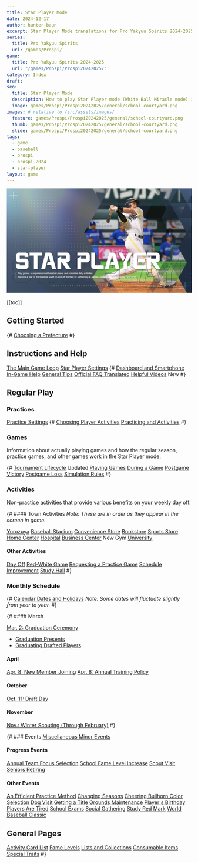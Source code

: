 ```yaml
---
title: Star Player Mode
date: 2024-12-17
author: hunter-baun
excerpt: Star Player Mode translations for Pro Yakyuu Spirits 2024-2025
series:
  title: Pro Yakyuu Spirits
  url: /games/Prospi/
game: 
  title: Pro Yakyuu Spirits 2024-2025
  url: "/games/Prospi/Prospi20242025/"
category: Index
draft: 
seo:
  title: Star Player Mode
  description: How to play Star Player mode (White Ball Miracle mode) in Prospi 2024-2025
  image: games/Prospi/Prospi20242025/general/school-courtyard.png
images: # relative to /src/assets/images/
  feature: games/Prospi/Prospi20242025/general/school-courtyard.png
  thumb: games/Prospi/Prospi20242025/general/school-courtyard.png
  slide: games/Prospi/Prospi20242025/general/school-courtyard.png
tags:
  - game
  - baseball
  - prospi
  - prospi-2024
  - star-player
layout: game
---
```

![Star Player title card](/assets/images/games/Prospi/Prospi20242025/general/title-cards/title-card-star-player.png)

[[toc]]
<article class="prose max-w-xl lg:max-w-4xl lg:prose-lg">

## Getting Started
{# [Choosing a Prefecture](<./Start/Choosing-a-Prefecture>) #}

## Instructions and Help
[The Main Game Loop](./General/Main-Game-Loop)
[Star Player Settings](./General/Star-Player-Settings)
{# [Dashboard and Smartphone](./General/Dashboard-Smartphone)
[In-Game Help](./General/Official-Help)
[General Tips](<./General>)
[Official FAQ Translated](./General/FAQ)
[Helpful Videos](./General/Helpful-Videos) <span class="badge badge-primary">New</span> #}

## Regular Play
### Practices
[Practice Settings](./General/Setting-Practice-Orders)
{# [Choosing Player Activities](./General/Player-Activities)
[Practicing and Activities](./General/Practicing) #}

### Games
Information about actually playing games and how the regular season, practice games, and other games work in the Star Player mode.

{# [Tournament Lifecycle](./Gameplay/Tournament-Bracket-Selection) <span class="badge badge-primary">Updated</span>
[Playing Games](Gameplay/Playing-Games)
[During a Game](./Gameplay/During-a-Game)
[Postgame Victory](./Gameplay/Postgame)
[Postgame Loss](./Gameplay/Losing-a-Game)
[Simulation Rules](Gameplay/Sim-Rules) #}

### Activities
Non-practice activities that provide various benefits on your weekly day off.

{# #### Town Activities
*Note: These are in order as they appear in the screen in game.*

[Yorozuya](./Activities/Yorozuya)
[Baseball Stadium](./Activities/Stadium)
[Convenience Store](./Activities/Konbini)
[Bookstore](./Activities/Bookstore)
[Sports Store](./Activities/Sports-Store)
[Home Center](./Activities/Home-Center)
[Hospital](./Activities/Hospital)
[Business Center](./Activities/Business-Center) <span class="badge badge-primary">New</span>
Gym
[University](./Activities/University)

#### Other Activities
[Day Off](./Activities/Day-Off)
[Red-White Game](./Activities/Red-White-Game)
[Requesting a Practice Game](./Activities/Requesting-a-Practice-Game)
[Schedule Improvement](./Activities/Schedule-Improvement)
[Study Hall](./Activities/Study-Hall) #}

### Monthly Schedule
{# [Calendar Dates and Holidays](./General/Holidays-Key-Dates)
*Note: Some dates will fluctuate slightly from year to year.* #}

{# #### March

[Mar. 2: Graduation Ceremony](./Monthly/March/Graduation-Ceremony/)
* [Graduation Presents](./Monthly/March/Graduation-Presents)
* [Graduating Drafted Players](./Monthly/March/Graduating-Drafted-Players)

#### April
[Apr. 8: New Member Joining](./Monthly/April/New-Member-Joining)
[Apr. 8: Annual Training Policy](./Monthly/April/Annual-Training-Policy)

#### October
[Oct. 11: Draft Day](./Monthly/October/Draft-Day)

#### November
[Nov.: Winter Scouting (Through February)](./Monthly/November/Winter-Scouting) #}

{# ### Events
[Miscellaneous Minor Events](./Events/Minor-Events)

#### Progress Events
[Annual Team Focus Selection](./Events/Annual-Team-Focus)
[School Fame Level Increase](./Events/School-Fame-Increase)
[Scout Visit](./Events/Scout-Visit)
[Seniors Retiring](./Events/Seniors-Retiring)

#### Other Events
[An Efficient Practice Method](./Events/Efficient-Practice-Method)
[Changing Seasons](./Events/Changing-Seasons)
[Cheering Bullhorn Color Selection](./Events/Bullhorn-Color-Selection)
[Dog Visit](./Events/Dog-Visit)
[Getting a Title](./Events/Getting-a-Title)
[Grounds Maintenance](Events/Grounds-Maintenance)
[Player's Birthday](./Events/Player-Birthday)
[Players Are Tired](./Events/Players-Tired)
[School Exams](./Events/School-Exams)
[Social Gathering](./Events/Social-Gathering)
[Study Red Mark](./Events/Study-Red-Mark)
[World Baseball Classic](./Events/World-Baseball-Classic)

## General Pages
[Activity Card List](./General/Practice-Activity-Cards)
[Fame Levels](./General/Fame-Levels)
[Lists and Collections](./General/Lists)
[Consumable Items](./General/Items)
[Special Traits](./General/Manager-Training-Skills) #}

</article>